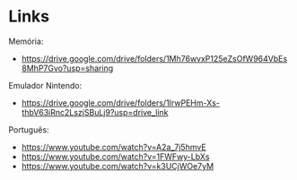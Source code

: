 # Links
Memória:
- https://drive.google.com/drive/folders/1Mh76wvxP125eZsOfW964VbEs8MhP7Gvo?usp=sharing

Emulador Nintendo:
- https://drive.google.com/drive/folders/1IrwPEHm-Xs-thbV63iRnc2LszjSBuLj9?usp=drive_link

Português:
- https://www.youtube.com/watch?v=A2a_7j5hmvE
- https://www.youtube.com/watch?v=1FWFwy-LbXs
- https://www.youtube.com/watch?v=k3UCjWOe7yM
